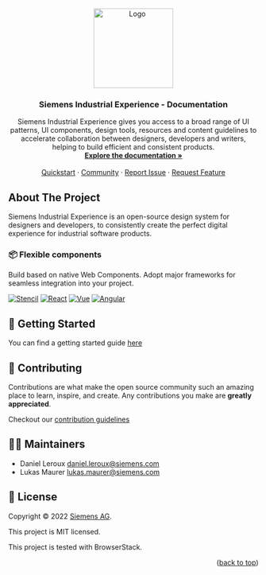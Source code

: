 <a name="readme-top"></a>

<!-- PROJECT LOGO -->
<br />
<div align="center">
  <a href="https://github.com/siemens/ix">
    <img src="logo.svg" alt="Logo" width="160" height="160">
  </a>

  <h3 align="center">Siemens Industrial Experience - Documentation</h3>

  <p align="center">
    Siemens Industrial Experience gives you access to a broad range of UI patterns, UI components, design tools, resources and content guidelines to accelerate collaboration between designers, developers and writers, helping to build efficient and consistent products.
    <br />
    <a href="https://ix.siemens.io"><strong>Explore the documentation »</strong></a>
    <br />
    <br />
    <a href="https://ix.siemens.io/docs/installation/">Quickstart</a>
    ·
    <a href="https://community.siemens.com/c/ix/">Community</a>
    ·
    <a href="https://github.com/siemens/ix/issues/new/choose">Report Issue</a>
    ·
    <a href="https://github.com/siemens/ix/issues/new/choose">Request Feature</a>
  </p>
</div>

<!-- ABOUT THE PROJECT -->

## About The Project

Siemens Industrial Experience is an open-source design system for designers and developers, to consistently create the perfect digital experience for industrial software products.

### 📦 Flexible components

Build based on native Web Components.
Adopt major frameworks for seamless integration into your project.

[![Stencil][Stencil]][Stencil-url]
[![React][React.js]][React-url]
[![Vue][Vue.js]][Vue-url]
[![Angular][Angular.io]][Angular-url]

<!-- GETTING STARTED -->

## 🚀 Getting Started

You can find a getting started guide [here](https://ix.siemens.io/docs/home/getting-started/developers)

<!-- CONTRIBUTING -->

## 🤝 Contributing

Contributions are what make the open source community such an amazing place to learn, inspire, and create. Any contributions you make are **greatly appreciated**.

Checkout our [contribution guidelines](/CONTRIBUTING.md)

## 👨‍💻 Maintainers

- Daniel Leroux <daniel.leroux@siemens.com>
- Lukas Maurer <lukas.maurer@siemens.com>

## 📝 License

Copyright © 2022 [Siemens AG](https://www.siemens.com/).

This project is MIT licensed.

This project is tested with BrowserStack.

<p align="right">(<a href="#readme-top">back to top</a>)</p>

<!-- MARKDOWN LINKS & IMAGES -->
<!-- https://www.markdownguide.org/basic-syntax/#reference-style-links -->

[contributors-shield]: https://img.shields.io/github/contributors/siemens/ix.svg?style=for-the-badge
[contributors-url]: https://github.com/siemens/ix/graphs/contributors
[forks-shield]: https://img.shields.io/github/forks/siemens/ix.svg?style=for-the-badge
[forks-url]: https://github.com/siemens/ix/members
[stars-shield]: https://img.shields.io/github/stars/siemens/ix.svg?style=for-the-badge
[stars-url]: https://github.com/siemens/ix/stargazers
[issues-shield]: https://img.shields.io/github/issues/siemens/ix.svg?style=for-the-badge
[issues-url]: https://github.com/siemens/ix/issues
[license-shield]: https://img.shields.io/github/license/siemens/ix.svg?style=for-the-badge
[license-url]: https://github.com/siemens/ix/blob/main/LICENSE.txt
[product-screenshot]: packages/documentation/static/img/welcome.png
[Stencil]: https://img.shields.io/badge/stenciljs-000000?style=for-the-badge&logo=stenciljs&logoColor=white
[Stencil-url]: https://stenciljs.com/
[React.js]: https://img.shields.io/badge/React-20232A?style=for-the-badge&logo=react&logoColor=61DAFB
[React-url]: https://reactjs.org/
[Vue.js]: https://img.shields.io/badge/Vue.js-35495E?style=for-the-badge&logo=vuedotjs&logoColor=4FC08D
[Vue-url]: https://vuejs.org/
[Angular.io]: https://img.shields.io/badge/Angular-DD0031?style=for-the-badge&logo=angular&logoColor=white
[Angular-url]: https://angular.io/
